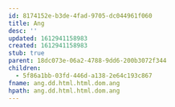 ```yaml
---
id: 8174152e-b3de-4fad-9705-dc044961f060
title: Ang
desc: ''
updated: 1612941158983
created: 1612941158983
stub: true
parent: 18dc073e-06a2-4788-9dd6-200b3072f344
children:
  - 5f86a1bb-03fd-446d-a138-2e64c193c867
fname: ang.dd.html.html.dom.ang
hpath: ang.dd.html.html.dom.ang
---
```



